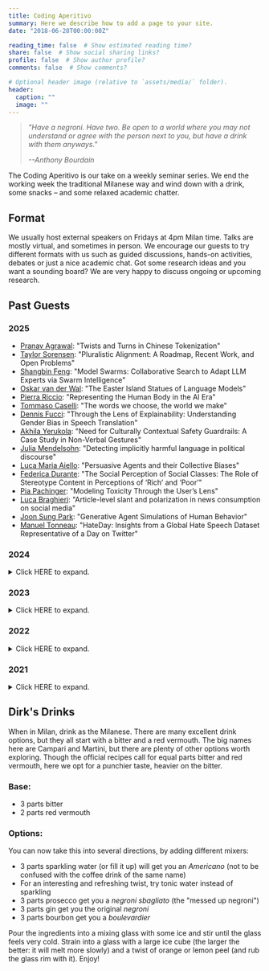 ```yaml
---
title: Coding Aperitivo
summary: Here we describe how to add a page to your site.
date: "2018-06-28T00:00:00Z"

reading_time: false  # Show estimated reading time?
share: false  # Show social sharing links?
profile: false  # Show author profile?
comments: false  # Show comments?

# Optional header image (relative to `assets/media/` folder).
header:
  caption: ""
  image: ""
---
```


> *"Have a negroni. Have two. Be open to a world where you may not understand or agree with the person next to you, but have a drink with them anyways."*
>
> *--Anthony Bourdain*

The Coding Aperitivo is our take on a weekly seminar series. We end the working week the traditional Milanese way and wind down with a drink, some snacks – and some relaxed academic chatter.


## Format
We usually host external speakers on Fridays at 4pm Milan time.
Talks are mostly virtual, and sometimes in person.
We encourage our guests to try different formats with us such as guided discussions, hands-on activities, debates or just a nice academic chat.
Got some research ideas and you want a sounding board?
We are very happy to discuss ongoing or upcoming research.


## Past Guests

### 2025

- [Pranav Agrawal](https://pranav-a.github.io/): "Twists and Turns in Chinese Tokenization"
- [Taylor Sorensen](https://tsor13.github.io/): "Pluralistic Alignment: A Roadmap, Recent Work, and Open Problems"
- [Shangbin Feng](https://bunsenfeng.github.io/): "Model Swarms: Collaborative Search to Adapt LLM Experts via Swarm Intelligence"
- [Oskar van der Wal](https://odvanderwal.nl/): "The Easter Island Statues of Language Models"
- [Pierra Riccio](https://ellisalicante.org/people/piera-en/): "Representing the Human Body in the AI Era"
- [Tommaso Caselli](https://scholar.google.com/citations?user=fxQvP_QAAAAJ&hl=it): "The words we choose, the world we make"
- [Dennis Fucci](https://scholar.google.com/citations?user=qXsqxA8AAAAJ&hl=en): "Through the Lens of Explainability: Understanding Gender Bias in Speech Translation"
- [Akhila Yerukola](https://akhila-yerukola.github.io/): "Need for Culturally Contextual Safety Guardrails: A Case Study in Non-Verbal Gestures"
- [Julia Mendelsohn](https://juliamendelsohn.github.io/): "Detecting implicitly harmful language in political discourse"
- [Luca Maria Aiello](https://www.lajello.com/): "Persuasive Agents and their Collective Biases"
- [Federica Durante](https://scholar.google.it/citations?user=KNkvcUwAAAAJ&hl=en): "The Social Perception of Social Classes: The Role of Stereotype Content in Perceptions of ‘Rich’ and ‘Poor’"
- [Pia Pachinger](https://www.pia.wien/): "Modeling Toxicity Through the User’s Lens"
- [Luca Braghieri](https://sites.google.com/view/lucabraghieri/home): "Article-level slant and polarization in news consumption on social media"
- [Joon Sung Park](https://www.joonsungpark.com/): "Generative Agent Simulations of Human Behavior"
- [Manuel Tonneau](https://manueltonneau.com/): "HateDay: Insights from a Global Hate Speech Dataset Representative of a Day on Twitter"



### 2024

<details>
  <summary>Click HERE to expand.</summary>

- [Emanuele La Malfa](https://scholar.google.com/citations?user=4_91m08AAAAJ&hl=en): "Code Simulation Challenges for Large Language Models"
- [Enrico Liscio](https://enricoliscio.github.io/): "Context-Specific Value Inference via Hybrid Intelligence"
- [Eve Fleisig](https://www.efleisig.com/): "When the Majority is Wrong: Modeling Annotator Disagreement for Language Tasks"
- [Vishakh Padmakumar](https://vishakhpk.github.io/): "Does Writing with Language Models Reduce Content Diversity?"
- [Enrico Bertino](https://www.linkedin.com/in/enricobertino/?originalSubdomain=it): "AI at a Milanese Chatbot Start-Up"
- [Fangru Lin](https://fangru-lin.github.io/): "Graph-enhanced Large Language Models in Asynchronous Plan Reasoning"
- [Xuhui Zhou](https://xuhuiz.com/): "Towards Socially Aware and Interactional NLP Systems"
- [Minje Choi](https://minjechoi.github.io/): "Towards Evaluating and Measuring the Social Capabilities of Large Language Models"
- [Sachin Kumar](https://sites.google.com/view/sachinkumar): "Adapting Language Models to Improve Reliability: Experiments with Refusals and Diverse Preference Modeling"
- [Nino Scherrer](https://ninodimontalcino.github.io/): "Evaluating (Moral) Beliefs Encoded in LLMs"
- [Mary Sanford](https://sites.google.com/view/marysanford/home): "Political Discourse on Climate Change in EU Party Manifestos: A Computational Text Analysis Approach"
- [Anna Rogers](https://annargrs.github.io/), [Faeze Brahman](https://fabrahman.github.io/) and [Elman Mansimov](https://mansimov.io/): Workshop on LLMs in Research and Industry
- [Eugenia Stamboliev](https://www.eugeniastamboliev.com/): "Can we Explain AI? On the Pitfalls of XAI"
- [Maria Antoniak](https://maria-antoniak.github.io/): "Computational Approaches to Narratives"
- [Lucy Li](https://lucy3.github.io/): "AboutMe: Using Self-Descriptions in Webpages to Document the Effects of English Pretraining Data Filters"
- [Jasmijn Bastings](https://bastings.github.io/): "Bits, Bats & Bots: Deconstructing Gender in Language Technology"
- [Fatma Elsafoury](https://efatmae.github.io/): "On the Sources of Bias in NLP Models: Origin, Impact, Mitigation, and the Ways Forward"
- [Caleb Ziems](https://calebziems.com/): "How to Use Large Language Models for Computational Social Science"
- [Rose Wang](https://rosewang2008.github.io/): "Scaling Expertise via Language Models with Applications to Education"
- [Amin al Hazwani](https://aminalhazwani.com/): "Collaborating to Create a Language-Independent Encyclopedia"
- [Luna De Bruyne](https://research.flw.ugent.be/en/luna.debruyne): "Emotions without Borders: Challenges in Multilingual Emotion Detection"
- [Alina Leidinger](https://aleidinger.github.io/): "How are LLMs Mitigating Stereotyping Harms?"
- [Giuseppe Russo](https://giuseppepepperusso.github.io/): "The Causal Impact of Content Curation Practises in Online Platforms"
- [Julie Jiang](https://x.com/_julie_jiang): "Social Approval and Network Homophily as Motivators of Online Hate Speech"
- [Joachim Baumann](https://www.ifi.uzh.ch/en/scg/people/Baumann.html): "Fact-Checking and Music Recommendation"
- [Niklas Stöhr](https://niklas-stoehr.com/): "Relating Items on a Shared Scale: Making Measurements with LMs"
- [Gavin Abercrombie](https://gavinabercrombie.github.io/): "Tackling Online Gender-Based Violence"
- [Mikel Ngueajio](https://www.linkedin.com/in/mikelngueajio/): "Can Explainable AI Help Mitigate the Toxic Synergy between Hate Speech and Fake News?"
- [Andrew Bean](https://www.oii.ox.ac.uk/people/profiles/andrew-bean/): "LINGOLY: A Benchmark of Olympiad-Level Linguistic Reasoning Puzzles"
- [Sofie Labat](https://lt3.ugent.be/people/sofie-labat/): "Emotion Research in Interactions: Bridging NLP and Social Psychology Through Role Playing"

</details>

### 2023

<details>
  <summary>Click HERE to expand.</summary>

- [Maurice Jakesch](https://mauricejakesch.com/): "Assessing the Effects and Risks of Large Language Models in AI-Mediated Communication"
- [Marco del Tredici](https://sites.google.com/site/marcodeltredici/): "Current trends in NLP"
- [Fatma Elsafoury](https://efatmae.github.io/): "Hate Speech and Toxicity"
- [Mor Geva](https://mega002.github.io/): "Annotation bias sources and prevention"
- [Emanuele Bugliarello](https://e-bug.github.io/): "Language modelling as pixels"
- [Tess Buckley](https://tessbuckley.me/): "Computational creativity and the ethics of AI-generated music"
- [Marina Rizzi](https://marinarizzi.weebly.com/): "Self-regulation and the Evolution of Content: A Cross-Platform Analysis"
- [Giovanni Cassani](https://www.tilburguniversity.edu/staff/g-cassani), Marco Bragoni, and Paul Schreiber: "Multimodal Representations for Words that Don’t Exist Yet"
- [Laura Vasquez-Rodriguez](https://lmvasque.github.io/): "Introduction to text simplification with NLP"
- [Raj Ammanabrolu](https://prithvirajva.com/): "Interactive Language Learning"
- [Suchin Gururangan](https://suchin.io/): "All things language models, open-sourcing and regulation"
- [Giada Pistilli](https://www.giadapistilli.com/): "Ethics in NLP"
- [Edoardo Ponti](https://ducdauge.github.io/): "Modular Deep Learning"
- [Julie-Anne Meaney](https://smash.inf.ed.ac.uk/author/julie-anne-meaney/): "Demographically-aware Computational Humour"
- [Giorgio Franceschelli](https://giorgiofranceschelli.github.io/): "Creativity and machine learning"
- [Aubrie Amstutz](https://aubrieamstutz.com/): "Managing toxicity and hate speech in the private sector"
- [Tom McCoy](https://rtmccoy.com/): "Embers of Autoregression: Understanding Large Language Models Through the Problem They are Trained to Solve"
- [Camilo Carvajal Reyes](https://www.dim.uchile.cl/~ccarvajal/): "EthicApp: analysing and understanding how people debate ethical issues"
- [Tanvi Dinkar](https://www.linkedin.com/in/tanvi-dinkar-001aa037?originalSubdomain=uk): "Safety and robustness in conversational AI"

</details>


### 2022

<details>
  <summary>Click HERE to expand.</summary>

- [Christine de Kock](https://www.cst.cam.ac.uk/people/cd700): "I Beg to Differ: A study of constructive disagreement in online conversations"
- [Eliana Pastor](https://smartdata.polito.it/members/eliana-pastor/): "Pattern-based algorithms for Explainable AI"
- [Dave Howcroft](https://davehowcroft.com/): "Low-Resource NLG"
- [Zeerak Talat](https://twitter.com/zeeraktalat?lang=en): "Ethics and Bias"
- [Christopher Klamm](https://chkla.github.io/gitPage/): "Defining and Measuring Polasiration Across Disciplines"
- [Swabha Swayamdipta](https://swabhs.com/): "Annotation Challenges in NLP"
- [Carlo Schwarz](https://carloschwarz.eu/about/): "How Polarized are Citizens? Measuring Ideology from the Ground-Up"
- [Lorenzo Bertolini](https://lorenzoscottb.github.io/): "Testing Language Models on Compositionality"
- [Alessandro Raganato](https://raganato.github.io/)
- [Mark Dingemanse](https://markdingemanse.net/) and [Andreas Liesenfeld](https://liesenf.github.io/): "Language Diversity in Conversational AI Research"
- [Agostina Calabrese](https://ago3.github.io/): "If Data Patterns is the Answer, What was the Question?"
- [Aida Mostafazadeh](https://aidamd.github.io/): "Incorporating annotators' psychological profiles into modeling language classification tasks"
- [Myrthe Reuver](https://myrthereuver.github.io/): "Viewpoint diversity in news recommendation: Theories, Models, and Tasks to support democracy"
- [Tommaso Caselli](https://scholar.google.it/citations?user=fxQvP_QAAAAJ&hl=it): "Language Resources to Monitor Abusive Language in Dutch"
- [Valentin Hoffman](https://valentinhofmann.github.io/): "Semantic Diffusion: Deep Learning Sense of network"
- [Beatrice Savoldi](https://ict.fbk.eu/people/detail/beatrice-savoldi/): "Designing a course for Ethics in NLP"
- [Hannah Rose Kirk](https://www.hannahrosekirk.com/): "Bias harms and mitigation"
- [Juan Manuel Perez](https://twitter.com/perezjotaeme): "Assessing the impact of contextual information in hate speech detection"
- [Daryna Dementieva](https://dardem.github.io/): "Text detoxification"
- [Fabio Tollon](https://philpeople.org/profiles/fabio-tollon): "From designed properties to possibilities for action"
- [Ryan Cotterell](https://rycolab.io/authors/ryan/): "Some Thoughts on Compositionality"
- [William Agnew](https://sites.google.com/cs.washington.edu/william-agnew/home?pli=1): "Values, Ethics and NLP"
- [Rami Aly](https://scholar.google.com/citations?user=dbzGY5YAAAAJ&hl=de): "Automatic fact checking"
- [Indira Sen](https://indiiigo.github.io/): "Measuring social constructs with NLP: Two case studies of abusive language and workplace depression"
</details>


### 2021

<details>
  <summary>Click HERE to expand.</summary>

- [Emily Sheng](https://ewsheng.github.io/): "Biases in NLG and Dialogue Systems"
- [Nedjma Ousidhoum](https://nedjmaou.github.io/): "Expectations vs. Reality when Working on Toxic Content Detection in NLP"
- [Nils Reimers](https://www.nils-reimers.de/): "Training State-of-the-Art Text Embedding & Neural Search Models"
- [Maarten Sap](https://maartensap.com/): "Detecting and Rewriting Socially Biased Language"
- [Sunipa Dev](https://sunipa.github.io/): "Towards Interpretable, Fair and Socially-Aware of Language Representations"
- [Alba Curry](https://www.linkedin.com/in/albacurry/): "Philosophy of Emotion and Sentiment Detection"
- [Rob van der Goot](https://robvanderg.github.io/): "Multi-lingual and Multi-task learning: from Dataset Creation to Modeling
- [Su Lin Blodgett](https://sblodgett.github.io/): "Social and Ethical Implications of NLP Technologies"
- [Gabriele Sarti](https://gsarti.com/): "Interpreting Neural Language Models for Linguistic Complexity Assessment"
- [Paul Röttger](https://paulrottger.com/): "Two Contrasting Data Annotation Paradigms for Subjective NLP Tasks"
- [Chia-Chien Hung](https://www.uni-mannheim.de/dws/people/researchers/phd-students/chia-chien-hung/): "Multi-domain and Multilingual Dialog"
- [Anna Wegmann](https://annawegmann.github.io/): "Does It Capture STEL? A Modular, Similarity-based Linguistic Style Evaluation Framework"
- [Abhilasha Ravichander](https://www.cs.cmu.edu/~aravicha/): "Probing the Probing Paradigm: Does Probing Accuracy Entail Task Relevance?"
- [Samson Tan](https://samsontmr.github.io/) (AWS AI Research & Education): "Towards Sociolinguistically-Inclusive NLP: An Adversarial Approach"
</details>


## Dirk's Drinks
When in Milan, drink as the Milanese. There are many excellent drink options, but they all start with a bitter and a red vermouth. The big names here are Campari and Martini, but there are plenty of other options worth exploring. Though the official recipes call for equal parts bitter and red vermouth, here we opt for a punchier taste, heavier on the bitter.

### Base:
- 3 parts bitter
- 2 parts red vermouth

### Options:
You can now take this into several directions, by adding different mixers:
- 3 parts sparkling water (or fill it up) will get you an *Americano* (not to be confused with the coffee drink of the same name)
- For an interesting and refreshing twist, try tonic water instead of sparkling
- 3 parts prosecco get you a *negroni sbagliato* (the "messed up negroni")
- 3 parts gin get you the original *negroni*
- 3 parts bourbon get you a *boulevardier*

Pour the ingredients into a mixing glass with some ice and stir until the glass feels very cold. Strain into a glass with a large ice cube (the larger the better: it will melt more slowly) and a twist of orange or lemon peel (and rub the glass rim with it).
Enjoy!
